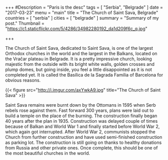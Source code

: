 +++
#Description = "Paris is the desc"
tags = [ "Serbia", "Belgrade" ]
date = "2017-03-23"
menu = "main"
title = "The Church of Saint Sava, Belgrade"
countries = [ "serbia" ]
cities = [ "belgrade" ]
summary = "Summary of my post."
Thumbnail = "https://c1.staticflickr.com/5/4286/34982280192_da1d209f6c_q.jpg"

+++

The Church of Saint Sava, dedicated to Saint Sava, is one of the largest Orthodox churches in the world and the largest in the Balkans, located on the Vračar plateau in Belgrade. It is a pretty impressive church, looking majestic from the outside with its bright white walls, golden crosses and plump domes, but going inside, you feel a little disappointed as it is not completed yet. It is called the Basílica de la Sagrada Familia of Barcelona for obvious reasons.

{{< figure src="http://i.imgur.com/axYwkA9.jpg" title="The Church of Saint Sava" >}}


Saint Sava remains were burnt down by the Ottomans in 1595 when Serb rebels rose against them. Fast forward 300 years, plans were laid out to build a temple on the place of the burning. The construction finally began 40 years after the plan in 1935. Construction was delayed couple of times because of Balkan and World War 1 and finally started before World War 2, which again got interrupted. After World War 2, communists stopped the Church from further construction and have used semi-finished construction as parking lot. The construction is still going on thanks to healthy donations from Russia and other private ones. Once complete, this should be one of the most beautiful churches in the world.
